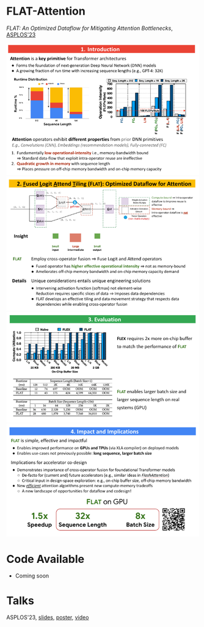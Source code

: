 FLAT-Attention
===
*FLAT: An Optimized Dataflow for Mitigating Attention Bottlenecks*, [ASPLOS'23](https://arxiv.org/abs/2107.06419)

![](./doc/poster_1.png)
![](./doc/poster_2.png)
![](./doc/poster_3.png)
![](./doc/poster_4.png)


# Code Available
* Coming soon

# Talks
ASPLOS'23, [slides](./doc/flat_poster.pdf), [poster](./doc/flat_poster.pdf), [video](https://www.youtube.com/watch?v=qhlUG1Knh6k&t=1s)



